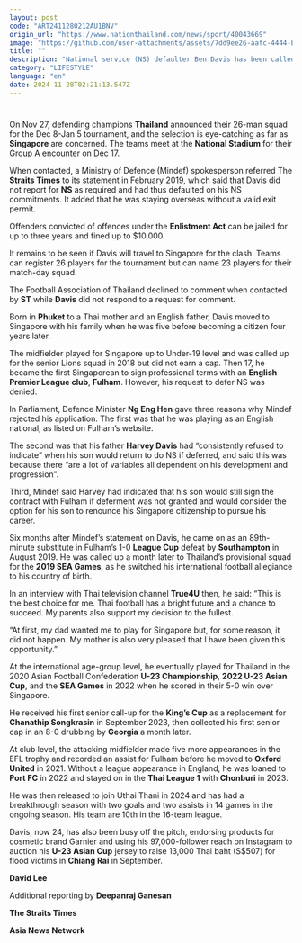 ```yaml
---
layout: post
code: "ART2411280212AU1BNV"
origin_url: "https://www.nationthailand.com/news/sport/40043669"
image: "https://github.com/user-attachments/assets/7dd9ee26-aafc-4444-b788-bccba989ec59"
title: ""
description: "National service (NS) defaulter Ben Davis has been called up by Thailand for the Asian Mitsubishi Electric Cup, setting up a potential showdown with the Lions and the Singapore authorities."
category: "LIFESTYLE"
language: "en"
date: 2024-11-28T02:21:13.547Z
---
```


# 









On Nov 27, defending champions **Thailand** announced their 26-man squad for the Dec 8-Jan 5 tournament, and the selection is eye-catching as far as **Singapore** are concerned. The teams meet at the **National Stadium** for their Group A encounter on Dec 17.

When contacted, a Ministry of Defence (Mindef) spokesperson referred The **Straits Times** to its statement in February 2019, which said that Davis did not report for **NS** as required and had thus defaulted on his NS commitments. It added that he was staying overseas without a valid exit permit.

Offenders convicted of offences under the **Enlistment Act** can be jailed for up to three years and fined up to $10,000.

It remains to be seen if Davis will travel to Singapore for the clash. Teams can register 26 players for the tournament but can name 23 players for their match-day squad.

The Football Association of Thailand declined to comment when contacted by **ST** while **Davis** did not respond to a request for comment.

Born in **Phuket** to a Thai mother and an English father, Davis moved to Singapore with his family when he was five before becoming a citizen four years later.

The midfielder played for Singapore up to Under-19 level and was called up for the senior Lions squad in 2018 but did not earn a cap. Then 17, he became the first Singaporean to sign professional terms with an **English Premier League club**, **Fulham**. However, his request to defer NS was denied.

In Parliament, Defence Minister **Ng Eng Hen** gave three reasons why Mindef rejected his application. The first was that he was playing as an English national, as listed on Fulham’s website.

The second was that his father **Harvey Davis** had “consistently refused to indicate” when his son would return to do NS if deferred, and said this was because there “are a lot of variables all dependent on his development and progression”.

Third, Mindef said Harvey had indicated that his son would still sign the contract with Fulham if deferment was not granted and would consider the option for his son to renounce his Singapore citizenship to pursue his career.

Six months after Mindef’s statement on Davis, he came on as an 89th-minute substitute in Fulham’s 1-0 **League Cup** defeat by **Southampton** in August 2019. He was called up a month later to Thailand’s provisional squad for the **2019 SEA Games**, as he switched his international football allegiance to his country of birth.

In an interview with Thai television channel **True4U** then, he said: “This is the best choice for me. Thai football has a bright future and a chance to succeed. My parents also support my decision to the fullest.

“At first, my dad wanted me to play for Singapore but, for some reason, it did not happen. My mother is also very pleased that I have been given this opportunity.”

At the international age-group level, he eventually played for Thailand in the 2020 Asian Football Confederation **U-23 Championship**, **2022 U-23 Asian Cup**, and the **SEA Games** in 2022 when he scored in their 5-0 win over Singapore.

He received his first senior call-up for the **King’s Cup** as a replacement for **Chanathip Songkrasin** in September 2023, then collected his first senior cap in an 8-0 drubbing by **Georgia** a month later.

At club level, the attacking midfielder made five more appearances in the EFL trophy and recorded an assist for Fulham before he moved to **Oxford United** in 2021. Without a league appearance in England, he was loaned to **Port FC** in 2022 and stayed on in the **Thai League 1** with **Chonburi** in 2023.

He was then released to join Uthai Thani in 2024 and has had a breakthrough season with two goals and two assists in 14 games in the ongoing season. His team are 10th in the 16-team league.

Davis, now 24, has also been busy off the pitch, endorsing products for cosmetic brand Garnier and using his 97,000-follower reach on Instagram to auction his **U-23 Asian Cup** jersey to raise 13,000 Thai baht (S$507) for flood victims in **Chiang Rai** in September.

**David Lee**

Additional reporting by **Deepanraj Ganesan**

**The Straits Times**

**Asia News Network**